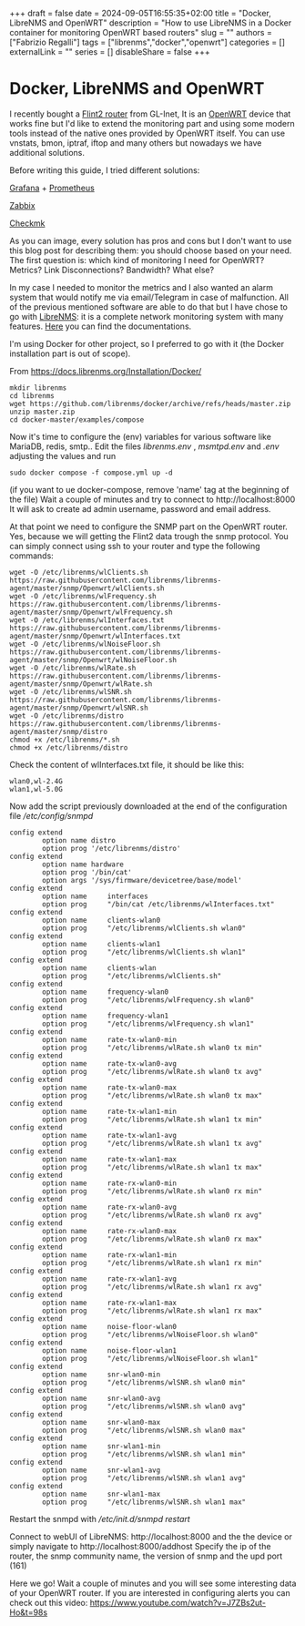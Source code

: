 +++ 
draft = false
date = 2024-09-05T16:55:35+02:00
title = "Docker, LibreNMS and OpenWRT"
description = "How to use LibreNMS in a Docker container for monitoring OpenWRT based routers"
slug = ""
authors = ["Fabrizio Regalli"]
tags = ["librenms","docker","openwrt"]
categories = []
externalLink = ""
series = []
disableShare = false
+++

# Docker, LibreNMS and OpenWRT

I recently bought a [Flint2 router](https://www.gl-inet.com/products/gl-mt6000/) from GL-Inet, It is an [OpenWRT](https://openwrt.org/) device that works fine but I'd like to extend the monitoring part and using some modern tools instead of the native ones provided by OpenWRT itself. You can use vnstats, bmon, iptraf, iftop and many others but nowadays we have additional solutions.

Before writing this guide, I tried different solutions:

[Grafana](https://grafana.net) + [Prometheus](https://Prometheus.io)

[Zabbix](https://zabbix.com)

[Checkmk](https://checkmk.com/)

As you can image, every solution has pros and cons but I don't want to use this blog post for describing them: you should choose based on your need. The first question is: which kind of monitoring I need for OpenWRT? Metrics? Link Disconnections? Bandwidth?  What else?
 
In my case I needed to monitor the metrics and I also wanted an alarm system that would notify me via email/Telegram in case of malfunction.
All of the previous mentioned software are able to do that but I have chose to go with [LibreNMS](https://www.librenms.org/): it is a complete network monitoring system with many features.
[Here](https://docs.librenms.org/) you can find the documentations.

I'm using Docker for other project, so I preferred to go with it (the Docker installation part is out of scope).

From https://docs.librenms.org/Installation/Docker/ 

    mkdir librenms
    cd librenms 
    wget https://github.com/librenms/docker/archive/refs/heads/master.zip 
    unzip master.zip 
    cd docker-master/examples/compose

Now it's time to configure the (env) variables for various software like MariaDB, redis, smtp..
Edit the files *librenms.env* , *msmtpd.env* and *.env* adjusting the values and run

    sudo docker compose -f compose.yml up -d
(if you want to ue docker-compose, remove 'name' tag at the beginning of the file)
Wait a couple of minutes and try to connect to http://localhost:8000 It will ask to create ad admin username, password and email address.

At that point we need to configure the SNMP part on the OpenWRT router. Yes, because we will getting the Flint2 data trough the snmp protocol.
You can simply connect using ssh to your router and type the following commands:

    wget -O /etc/librenms/wlClients.sh https://raw.githubusercontent.com/librenms/librenms-agent/master/snmp/Openwrt/wlClients.sh 
    wget -O /etc/librenms/wlFrequency.sh https://raw.githubusercontent.com/librenms/librenms-agent/master/snmp/Openwrt/wlFrequency.sh 
    wget -O /etc/librenms/wlInterfaces.txt https://raw.githubusercontent.com/librenms/librenms-agent/master/snmp/Openwrt/wlInterfaces.txt 
    wget -O /etc/librenms/wlNoiseFloor.sh https://raw.githubusercontent.com/librenms/librenms-agent/master/snmp/Openwrt/wlNoiseFloor.sh 
    wget -O /etc/librenms/wlRate.sh https://raw.githubusercontent.com/librenms/librenms-agent/master/snmp/Openwrt/wlRate.sh 
    wget -O /etc/librenms/wlSNR.sh https://raw.githubusercontent.com/librenms/librenms-agent/master/snmp/Openwrt/wlSNR.sh 
    wget -O /etc/librenms/distro https://raw.githubusercontent.com/librenms/librenms-agent/master/snmp/distro 
    chmod +x /etc/librenms/*.sh 
    chmod +x /etc/librenms/distro

Check the content of wlInterfaces.txt file, it should be like this:

    wlan0,wl-2.4G
    wlan1,wl-5.0G
Now add the script previously downloaded at the end of the configuration file */etc/config/snmpd*

    config extend
            option name distro
            option prog '/etc/librenms/distro'
    config extend
            option name hardware
            option prog '/bin/cat'
            option args '/sys/firmware/devicetree/base/model'
    config extend
            option name     interfaces
            option prog     "/bin/cat /etc/librenms/wlInterfaces.txt"
    config extend
            option name     clients-wlan0
            option prog     "/etc/librenms/wlClients.sh wlan0"
    config extend
            option name     clients-wlan1
            option prog     "/etc/librenms/wlClients.sh wlan1"
    config extend
            option name     clients-wlan
            option prog     "/etc/librenms/wlClients.sh"
    config extend
            option name     frequency-wlan0
            option prog     "/etc/librenms/wlFrequency.sh wlan0"
    config extend
            option name     frequency-wlan1
            option prog     "/etc/librenms/wlFrequency.sh wlan1"
    config extend
            option name     rate-tx-wlan0-min
            option prog     "/etc/librenms/wlRate.sh wlan0 tx min"
    config extend
            option name     rate-tx-wlan0-avg
            option prog     "/etc/librenms/wlRate.sh wlan0 tx avg"
    config extend
            option name     rate-tx-wlan0-max
            option prog     "/etc/librenms/wlRate.sh wlan0 tx max"
    config extend
            option name     rate-tx-wlan1-min
            option prog     "/etc/librenms/wlRate.sh wlan1 tx min"
    config extend
            option name     rate-tx-wlan1-avg
            option prog     "/etc/librenms/wlRate.sh wlan1 tx avg"
    config extend
            option name     rate-tx-wlan1-max
            option prog     "/etc/librenms/wlRate.sh wlan1 tx max"
    config extend
            option name     rate-rx-wlan0-min
            option prog     "/etc/librenms/wlRate.sh wlan0 rx min"
    config extend
            option name     rate-rx-wlan0-avg
            option prog     "/etc/librenms/wlRate.sh wlan0 rx avg"
    config extend
            option name     rate-rx-wlan0-max
            option prog     "/etc/librenms/wlRate.sh wlan0 rx max"
    config extend
            option name     rate-rx-wlan1-min
            option prog     "/etc/librenms/wlRate.sh wlan1 rx min"
    config extend
            option name     rate-rx-wlan1-avg
            option prog     "/etc/librenms/wlRate.sh wlan1 rx avg"
    config extend
            option name     rate-rx-wlan1-max
            option prog     "/etc/librenms/wlRate.sh wlan1 rx max"
    config extend
            option name     noise-floor-wlan0
            option prog     "/etc/librenms/wlNoiseFloor.sh wlan0"
    config extend
            option name     noise-floor-wlan1
            option prog     "/etc/librenms/wlNoiseFloor.sh wlan1"
    config extend
            option name     snr-wlan0-min
            option prog     "/etc/librenms/wlSNR.sh wlan0 min"
    config extend
            option name     snr-wlan0-avg
            option prog     "/etc/librenms/wlSNR.sh wlan0 avg"
    config extend
            option name     snr-wlan0-max
            option prog     "/etc/librenms/wlSNR.sh wlan0 max"
    config extend
            option name     snr-wlan1-min
            option prog     "/etc/librenms/wlSNR.sh wlan1 min"
    config extend
            option name     snr-wlan1-avg
            option prog     "/etc/librenms/wlSNR.sh wlan1 avg"
    config extend
            option name     snr-wlan1-max
            option prog     "/etc/librenms/wlSNR.sh wlan1 max"

Restart the snmpd with */etc/init.d/snmpd restart*

Connect to webUI of LibreNMS: http://localhost:8000 and the the device or simply navigate to http://localhost:8000/addhost
Specify the ip of the router, the snmp community name, the version of snmp and the upd port (161)  

Here we go! 
Wait a couple of minutes and you will see some interesting data of your OpenWRT router.
If you are interested in configuring alerts you can check out this video: https://www.youtube.com/watch?v=J7ZBs2ut-Ho&t=98s

